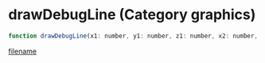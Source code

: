 # drawDebugLine (Category graphics)

```js
function drawDebugLine(x1: number, y1: number, z1: number, x2: number, y2: number, z2: number, red: int, green: int, blue: int, alpha: int): void
```

[filename](drawDebugLine_m.md ':include')